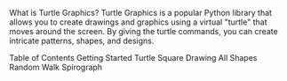 What is Turtle Graphics?
Turtle Graphics is a popular Python library that allows you to create drawings and graphics using a virtual "turtle" that moves around the screen. By giving the turtle commands, you can create intricate patterns, shapes, and designs.

Table of Contents
Getting Started
Turtle Square
Drawing All Shapes
Random Walk
Spirograph
